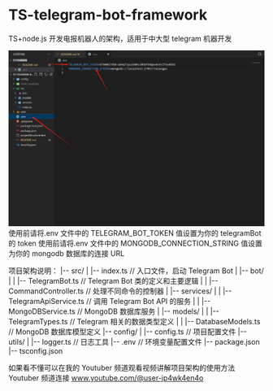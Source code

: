 # TS-telegram-bot-framework

TS+node.js 开发电报机器人的架构，适用于中大型 telegram 机器开发

![Alt text](image.png)
使用前请将.env 文件中的 TELEGRAM_BOT_TOKEN 值设置为你的 telegramBot 的 token
使用前请将.env 文件中的 MONGODB_CONNECTION_STRING 值设置为你的 mongodb 数据库的连接 URL

项目架构说明：
|-- src/
| |-- index.ts // 入口文件，启动 Telegram Bot
| |-- bot/
| | |-- TelegramBot.ts // Telegram Bot 类的定义和主要逻辑
| | |-- CommandController.ts // 处理不同命令的控制器
| |-- services/
| | |-- TelegramApiService.ts // 调用 Telegram Bot API 的服务
| | |-- MongoDBService.ts // MongoDB 数据库服务
| |-- models/
| | |-- TelegramTypes.ts // Telegram 相关的数据类型定义
| | |-- DatabaseModels.ts // MongoDB 数据库模型定义
|-- config/
| |-- config.ts // 项目配置文件
|-- utils/
| |-- logger.ts // 日志工具
|-- .env // 环境变量配置文件
|-- package.json
|-- tsconfig.json

如果看不懂可以在我的 Youtuber 频道观看视频讲解项目架构的使用方法
Youtuber 频道连接 www.youtube.com/@user-jp4wk4en4o
